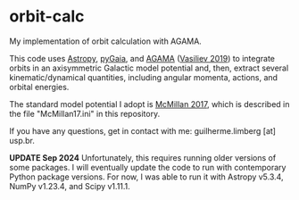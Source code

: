 # orbit-calc
My implementation of orbit calculation with AGAMA.

This code uses [Astropy](https://www.astropy.org/), [pyGaia](https://github.com/agabrown/PyGaia), and [AGAMA](http://agama.software/) ([Vasiliev 2019](https://academic.oup.com/mnras/article/482/2/1525/5114593)) to integrate orbits in an axisymmetric Galactic model potential and, then, extract several kinematic/dynamical quantities, including angular momenta, actions, and orbital energies.

The standard model potential I adopt is [McMillan 2017](https://academic.oup.com/mnras/article/465/1/76/2417479), which is described in the file "McMillan17.ini" in this repository. 

If you have any questions, get in contact with me: guilherme.limberg [at] usp.br.

**UPDATE Sep 2024**
Unfortunately, this requires running older versions of some packages. I will eventually update the code to run with contemporary Python package versions. For now, I was able to run it with Astropy v5.3.4, NumPy v1.23.4, and Scipy v1.11.1. 
